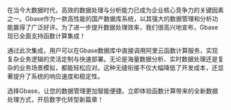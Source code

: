 在当今大数据时代，高效的数据处理与分析能力已成为企业核心竞争力的关键因素之一。Gbase作为一款高性能的国产数据库系统，以其强大的数据管理和分析功能赢得了广泛好评。为了进一步提升数据处理效率，我们很高兴地宣布，Gbase现已全面支持函数计算集成！

通过此次集成，用户可以在Gbase数据库中直接调用阿里云函数计算服务，实现复杂业务逻辑的灵活定制与快速部署。无论是海量数据分析、实时数据处理还是复杂的业务场景模拟，都能轻松应对。这种无缝衔接不仅大幅降低了开发成本，还显著提升了系统的响应速度和稳定性。

选择Gbase，让您的数据管理更加智能便捷。立即体验函数计算带来的全新数据处理方式，开启数字化转型新篇章！